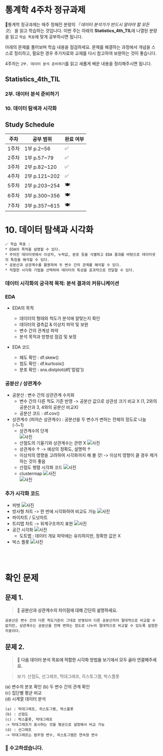 # 통계학 4주차 정규과제

📌통계학 정규과제는 매주 정해진 분량의 『*데이터 분석가가 반드시 알아야 할 모든 것*』 을 읽고 학습하는 것입니다. 이번 주는 아래의 **Statistics_4th_TIL**에 나열된 분량을 읽고 `학습 목표`에 맞게 공부하시면 됩니다.

아래의 문제를 풀어보며 학습 내용을 점검하세요. 문제를 해결하는 과정에서 개념을 스스로 정리하고, 필요한 경우 추가자료와 교재를 다시 참고하여 보완하는 것이 좋습니다.

4주차는 `2부. 데이터 분석 준비하기`를 읽고 새롭게 배운 내용을 정리해주시면 됩니다.


## Statistics_4th_TIL

### 2부. 데이터 분석 준비하기
### 10. 데이터 탐색과 시각화



## Study Schedule

|주차 | 공부 범위     | 완료 여부 |
|----|----------------|----------|
|1주차| 1부 p.2~56     | ✅      |
|2주차| 1부 p.57~79    | ✅      | 
|3주차| 2부 p.82~120   | ✅      | 
|4주차| 2부 p.121~202  | ✅      | 
|5주차| 2부 p.203~254  | 🍽️      | 
|6주차| 3부 p.300~356  | 🍽️      | 
|7주차| 3부 p.357~615  | 🍽️      | 

<!-- 여기까진 그대로 둬 주세요-->

# 10. 데이터 탐색과 시각화

```
✅ 학습 목표 :
* EDA의 목적을 설명할 수 있다.
* 주어진 데이터셋에서 이상치, 누락값, 분포 등을 식별하고 EDA 결과를 바탕으로 데이터셋의 특징을 해석할 수 있다.
* 공분산과 상관계수를 활용하여 두 변수 간의 관계를 해석할 수 있다.
* 적절한 시각화 기법을 선택하여 데이터의 특성을 효과적으로 전달할 수 있다.
```
### 데이터 시각화의 궁극적 목적: 분석 결과의 커뮤니케이션

### EDA 

* EDA의 목적
    * 데이터의 형태와 척도가 분석에 알맞는지 확인
    * 데이터의 결측값 & 이상치 파악 및 보완
    * 변수 간의 관계성 파악
    * 분석 목적과 방향성 점검 및 보정 

* EDA 코드
    * 왜도 확인 : df.skew()
    * 첨도 확인 : df.kurtosis()
    * 분포 확인 : sns.distplot(df['칼럼'])

### 공분산 / 상관계수

* 공분산 : 변수 간의 상관관계 수치화
    * 변수 간의 다른 척도 기준 반영 -> 공분산 값으로 상관성 크기 비교 X (1, 2와의 공분산과 3, 4와의 공분산 비교X)
    * 공분산 코드 : df.cov()
* 상관계수 (피어슨 상관계수) : 공분산을 두 변수가 변하는 전체의 정도로 나눔 (-1~1)
    * 상관계수의 단계  
        ![사진](/)  
    * 산점도의 기울기와 상관계수는 관련 X
        ![사진](/)
    * 상관계수 ↑ -> 예상의 정확도, 설명력 ↑
    * 이상치의 영향을 고려하여 시각화까지 해 볼 것! -> 이상치 영향이 클 경우 제거하는 것이 좋음 
    * 산점도 행렬 시각화 코드
        ![사진](/)
    * clustermap 
        ![사진](/)  
        ![사진](/)

### 추가 시각화 코드
* 피벗
    ![사진](/)
* 방사형 차트 -> 한 번에 시각화하여 비교도 가능 
    ![사진](/)
* 파이차트 / 도넛차트 
* 트리맵 차트 -> 위계구조까지 표현
    ![사진](/)
* 공간 시각화
    ![사진](/)  
    * 도트맵 : 데이터 개요 파악에는 유리하지만, 정확한 값은 X 
* 박스 플롯
    ![사진](/)
<br>
<br>

# 확인 문제

## 문제 1.
> **🧚 공분산과 상관계수의 차이점에 대해 간단히 설명하세요.**

```
공분산은 변수 간의 다른 척도기준이 그대로 반영되어 다른 공분산끼리 절대적으로 비교할 수 없지만, 상관계수는 공분산을 전체 변하는 정도로 나누어 절대적으로 비교할 수 있도록 설정한 지표이다. 
```

## 문제 2.
> **🧚 다음 데이터 분석 목표에 적합한 시각화 방법을 보기에서 모두 골라 연결해주세요.**

> 보기: 산점도, 선그래프, 막대그래프, 히스토그램, 박스플롯

(a) 변수의 분포 확인 
(b) 두 변수 간의 관계 확인   
(c) 집단별 평균 비교   
(d) 시계열 데이터 분석

<!--중복 가능-->

```
(a) : 막대그래프, 히스토그램, 박스플롯   
(b) : 산점도  
(c) : 박스플롯, 막대그래프  
-> 막대그래프가 표시하는 것을 평균으로 설정해서 비교 가능  
(d) : 선그래프      
-> 막대그래프는 범주형 변수, 히스토그램은 연속형 변수 
```


### 🎉 수고하셨습니다.